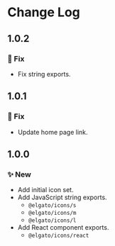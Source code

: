 <!--

## {version}

⚠️ Breaking change
✨ New
🐞 Fix
♻️ Refactor / Enhance / Update
⬆️ Upgrading

-->

# Change Log

## 1.0.2

### 🐞 Fix

-   Fix string exports.

## 1.0.1

### 🐞 Fix

-   Update home page link.

## 1.0.0

### ✨ New

-   Add initial icon set.
-   Add JavaScript string exports.
    -   `@elgato/icons/s`
    -   `@elgato/icons/m`
    -   `@elgato/icons/l`
-   Add React component exports.
    -   `@elgato/icons/react`

